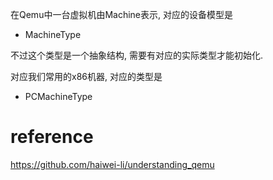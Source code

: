 在Qemu中一台虚拟机由Machine表示, 对应的设备模型是

* MachineType

不过这个类型是一个抽象结构, 需要有对应的实际类型才能初始化. 

对应我们常用的x86机器, 对应的类型是

* PCMachineType

# reference

https://github.com/haiwei-li/understanding_qemu